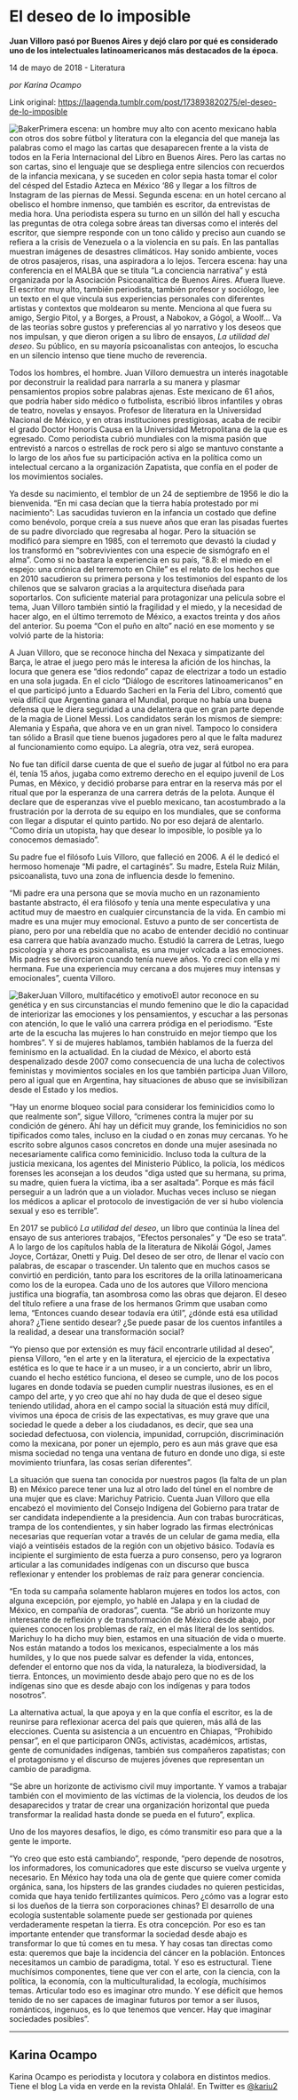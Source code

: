 # El deseo de lo imposible

**Juan Villoro pasó por Buenos Aires y dejó claro por qué es considerado uno de los intelectuales latinoamericanos más destacados de la época.**

14 de mayo de 2018 - Literatura

_por Karina Ocampo_

Link original: https://laagenda.tumblr.com/post/173893820275/el-deseo-de-lo-imposible

![Baker](https://64.media.tumblr.com/abc964b28019f6a4e42c1536d340e16b/tumblr_inline_p8q3o8Bd1f1t6q87u_500.jpg)Primera escena: un hombre muy alto con acento mexicano habla con otros dos sobre fútbol y literatura con la elegancia del que maneja las palabras como el mago las cartas que desaparecen frente a la vista de todos en la Feria Internacional del Libro en Buenos Aires. Pero las cartas no son cartas, sino el lenguaje que se despliega entre silencios con recuerdos de la infancia mexicana, y se suceden en color sepia hasta tomar el color del césped del Estadio Azteca en México ‘86 y llegar a los filtros de Instagram de las piernas de Messi. Segunda escena: en un hotel cercano al obelisco el hombre inmenso, que también es escritor, da entrevistas de media hora. Una periodista espera su turno en un sillón del hall y escucha las preguntas de otra colega sobre áreas tan diversas como el interés del escritor, que siempre responde con un tono cálido y preciso aun cuando se refiera a la crisis de Venezuela o a la violencia en su país. En las pantallas muestran imágenes de desastres climáticos. Hay sonido ambiente, voces de otros pasajeros, risas, una aspiradora a lo lejos. Tercera escena: hay una conferencia en el MALBA que se titula “La conciencia narrativa” y está organizada por la Asociación Psicoanalítica de Buenos Aires. Afuera llueve. El escritor muy alto, también periodista, también profesor y sociólogo, lee un texto en el que vincula sus experiencias personales con diferentes artistas y contextos que moldearon su mente. Menciona al que fuera su amigo, Sergio Pitol, y a Borges, a Proust, a Nabokov, a Gógol, a Woolf… Va de las teorías sobre gustos y preferencias al yo narrativo y los deseos que nos impulsan, y que dieron origen a su libro de ensayos, *La utilidad del deseo*. Su público, en su mayoría psicoanalistas con anteojos, lo escucha en un silencio intenso que tiene mucho de reverencia.


Todos los hombres, el hombre. Juan Villoro demuestra un interés inagotable por deconstruir la realidad para narrarla a su manera y plasmar pensamientos propios sobre palabras ajenas. Este mexicano de 61 años, que podría haber sido médico o futbolista, escribió libros infantiles y obras de teatro, novelas y ensayos. Profesor de literatura en la Universidad Nacional de México, y en otras instituciones prestigiosas, acaba de recibir el grado Doctor Honoris Causa en la Universidad Metropolitana de la que es egresado. Como periodista cubrió mundiales con la misma pasión que entrevistó a narcos o estrellas de rock pero si algo se mantuvo constante a lo largo de los años fue su participación activa en la política como un intelectual cercano a la organización Zapatista, que confía en el poder de los movimientos sociales. 


Ya desde su nacimiento, el temblor de un 24 de septiembre de 1956 le dio la bienvenida. “En mi casa decían que la tierra había protestado por mi nacimiento”: Las sacudidas tuvieron en la infancia un costado que define como benévolo, porque creía a sus nueve años que eran las pisadas fuertes de su padre divorciado que regresaba al hogar. Pero la situación se modificó para siempre en 1985, con el terremoto que devastó la ciudad y los transformó en “sobrevivientes con una especie de sismógrafo en el alma”. Como si no bastara la experiencia en su país, “8.8: el miedo en el espejo: una crónica del terremoto en Chile” es el relato de los hechos que en 2010 sacudieron su primera persona y los testimonios del espanto de los chilenos que se salvaron gracias a la arquitectura diseñada para soportarlos. Con suficiente material para protagonizar una película sobre el tema, Juan Villoro también sintió la fragilidad y el miedo, y la necesidad de hacer algo, en el último terremoto de México, a exactos treinta y dos años del anterior. Su poema “Con el puño en alto” nació en ese momento y se volvió parte de la historia:


A Juan Villoro, que se reconoce hincha del Nexaca y simpatizante del Barça, le atrae el juego pero más le interesa la afición de los hinchas, la locura que genera ese “dios redondo” capaz de electrizar a todo un estadio en una sola jugada. En el ciclo “Diálogo de escritores latinoamericanos” en el que participó junto a Eduardo Sacheri en la Feria del Libro, comentó que veía difícil que Argentina ganara el Mundial, porque no había una buena defensa que le diera seguridad a una delantera que en gran parte depende de la magia de Lionel Messi. Los candidatos serán los mismos de siempre: Alemania y España, que ahora ve en un gran nivel. Tampoco lo considera tan sólido a Brasil que tiene buenos jugadores pero al que le falta madurez al funcionamiento como equipo. La alegría, otra vez, será europea. 


No fue tan difícil darse cuenta de que el sueño de jugar al fútbol no era para él, tenía 15 años, jugaba como extremo derecho en el equipo juvenil de Los Pumas, en México, y decidió probarse para entrar en la reserva más por el ritual que por la esperanza de una carrera detrás de la pelota. Aunque él declare que de esperanzas vive el pueblo mexicano, tan acostumbrado a la frustración por la derrota de su equipo en los mundiales, que se conforma con llegar a disputar el quinto partido. No por eso dejará de alentarlo. “Como diría un utopista, hay que desear lo imposible, lo posible ya lo conocemos demasiado”.


Su padre fue el filósofo Luis Villoro, que falleció en 2006. A él le dedicó el hermoso homenaje “Mi padre, el cartaginés”. Su madre, Estela Ruiz Milán, psicoanalista, tuvo una zona de influencia desde lo femenino. 


“Mi padre era una persona que se movía mucho en un razonamiento bastante abstracto, él era filósofo y tenía una mente especulativa y una actitud muy de maestro en cualquier circunstancia de la vida. En cambio mi madre es una mujer muy emocional. Estuvo a punto de ser concertista de piano, pero por una rebeldía que no acabo de entender decidió no continuar esa carrera que había avanzado mucho. Estudió la carrera de Letras, luego psicología y ahora es psicoanalista, es una mujer volcada a las emociones. Mis padres se divorciaron cuando tenía nueve años. Yo crecí con ella y mi hermana. Fue una experiencia muy cercana a dos mujeres muy intensas y emocionales”, cuenta Villoro.


![Baker](https://64.media.tumblr.com/cf19939f32ba67280229f658a66828dc/tumblr_inline_p8q3o9EXE21t6q87u_500.jpg)Juan Villoro, multifacético y emotivoEl autor reconoce en su genética y en sus circunstancias el mundo femenino que le dio la capacidad de interiorizar las emociones y los pensamientos, y escuchar a las personas con atención, lo que le valió una carrera pródiga en el periodismo. “Este arte de la escucha las mujeres lo han construido en mejor tiempo que los hombres”. Y si de mujeres hablamos, también hablamos de la fuerza del feminismo en la actualidad. En la ciudad de México, el aborto está despenalizado desde 2007 como consecuencia de una lucha de colectivos feministas y movimientos sociales en los que también participa Juan Villoro, pero al igual que en Argentina, hay situaciones de abuso que se invisibilizan desde el Estado y los medios. 


“Hay un enorme bloqueo social para considerar los feminicidios como lo que realmente son”, sigue Villoro, “crímenes contra la mujer por su condición de género. Ahí hay un déficit muy grande, los feminicidios no son tipificados como tales, incluso en la ciudad o en zonas muy cercanas. Yo he escrito sobre algunos casos concretos en donde una mujer asesinada no necesariamente califica como feminicidio. Incluso toda la cultura de la justicia mexicana, los agentes del Ministerio Público, la policía, los médicos forenses les aconsejan a los deudos "diga usted que su hermana, su prima, su madre, quien fuera la víctima, iba a ser asaltada”. Porque es más fácil perseguir a un ladrón que a un violador. Muchas veces incluso se niegan los médicos a aplicar el protocolo de investigación de ver si hubo violencia sexual y eso es terrible”. 


En 2017 se publicó *La utilidad del deseo*, un libro que continúa la línea del ensayo de sus anteriores trabajos, “Efectos personales” y “De eso se trata”. A lo largo de los capítulos habla de la literatura de Nikolái Gógol, James Joyce, Cortázar, Onetti y Puig. Del deseo de ser otro, de llenar el vacío con palabras, de escapar o trascender. Un talento que en muchos casos se convirtió en perdición, tanto para los escritores de la orilla latinoamericana como los de la europea. Cada uno de los autores que Villoro menciona justifica una biografía, tan asombrosa como las obras que dejaron. El deseo del título refiere a una frase de los hermanos Grimm que usaban como lema, “Entonces cuando desear todavía era útil”, ¿dónde está esa utilidad ahora? ¿Tiene sentido desear? ¿Se puede pasar de los cuentos infantiles a la realidad, a desear una transformación social?

“Yo pienso que por extensión es muy fácil encontrarle utilidad al deseo”, piensa Villoro, “en el arte y en la literatura, el ejercicio de la expectativa estética es lo que te hace ir a un museo, ir a un concierto, abrir un libro, cuando el hecho estético funciona, el deseo se cumple, uno de los pocos lugares en donde todavía se pueden cumplir nuestras ilusiones, es en el campo del arte, y yo creo que ahí no hay duda de que el deseo sigue teniendo utilidad, ahora en el campo social la situación está muy difícil, vivimos una época de crisis de las expectativas, es muy grave que una sociedad le quede a deber a los ciudadanos, es decir, que sea una sociedad defectuosa, con violencia, impunidad, corrupción, discriminación como la mexicana, por poner un ejemplo, pero es aun más grave que esa misma sociedad no tenga una ventana de futuro en donde uno diga, si este movimiento triunfara, las cosas serían diferentes”. 


La situación que suena tan conocida por nuestros pagos (la falta de un plan B) en México parece tener una luz al otro lado del túnel en el nombre de una mujer que es clave: Marichuy Patricio. Cuenta Juan Villoro que ella encabezó el movimiento del Consejo Indígena del Gobierno para tratar de ser candidata independiente a la presidencia. Aun con trabas burocráticas, trampa de los contendientes, y sin haber logrado las firmas electrónicas necesarias que requerían votar a través de un celular de gama media, ella viajó a veintiséis estados de la región con un objetivo básico. Todavía es incipiente el surgimiento de esta fuerza a puro consenso, pero ya lograron articular a las comunidades indígenas con un discurso que busca reflexionar y entender los problemas de raíz para generar conciencia. 


“En toda su campaña solamente hablaron mujeres en todos los actos, con alguna excepción, por ejemplo, yo hablé en Jalapa y en la ciudad de México, en compañía de oradoras”, cuenta. “Se abrió un horizonte muy interesante de reflexión y de transformación de México desde abajo, por quienes conocen los problemas de raíz, en el más literal de los sentidos. Marichuy lo ha dicho muy bien, estamos en una situación de vida o muerte. Nos están matando a todos los mexicanos, especialmente a los más humildes, y lo que nos puede salvar es defender la vida, entonces, defender el entorno que nos da vida, la naturaleza, la biodiversidad, la tierra. Entonces, un movimiento desde abajo pero que no es de los indígenas sino que es desde abajo con los indígenas y para todos nosotros”. 


La alternativa actual, la que apoya y en la que confía el escritor, es la de reunirse para reflexionar acerca del país que quieren, más allá de las elecciones. Cuenta su asistencia a un encuentro en Chiapas, “Prohibido pensar”, en el que participaron ONGs, activistas, académicos, artistas, gente de comunidades indígenas, también sus compañeros zapatistas; con el protagonismo y el discurso de mujeres jóvenes que representan un cambio de paradigma. 


“Se abre un horizonte de activismo civil muy importante. Y vamos a trabajar también con el movimiento de las víctimas de la violencia, los deudos de los desaparecidos y tratar de crear una organización horizontal que pueda transformar la realidad hasta donde se pueda en el futuro”, explica. 


Uno de los mayores desafíos, le digo, es cómo transmitir eso para que a la gente le importe.

“Yo creo que esto está cambiando”, responde, “pero depende de nosotros, los informadores, los comunicadores que este discurso se vuelva urgente y necesario. En México hay toda una ola de gente que quiere comer comida orgánica, sana, los hipsters de las grandes ciudades no quieren pesticidas, comida que haya tenido fertilizantes químicos. Pero ¿cómo vas a lograr esto si los dueños de la tierra son corporaciones chinas? El desarrollo de una ecología sustentable solamente puede ser gestionada por quienes verdaderamente respetan la tierra. Es otra concepción. Por eso es tan importante entender que transformar la sociedad desde abajo es transformar lo que tú comes en tu mesa. Y hay cosas tan directas como esta: queremos que baje la incidencia del cáncer en la población. Entonces necesitamos un cambio de paradigma, total. Y eso es estructural. Tiene muchísimos componentes, tiene que ver con el arte, con la ciencia, con la política, la economía, con la multiculturalidad, la ecología, muchísimos temas. Articular todo eso es imaginar otro mundo. Y ese déficit que hemos tenido de no ser capaces de imaginar futuros por temor a ser ilusos, románticos, ingenuos, es lo que tenemos que vencer. Hay que imaginar sociedades posibles”.


  




---

 Karina Ocampo
--------------

 Karina Ocampo es periodista y locutora y colabora en distintos medios. Tiene el blog La vida en verde en la revista Ohlalá!. En Twitter es [@kariu2](https://twitter.com/kariu2) 

